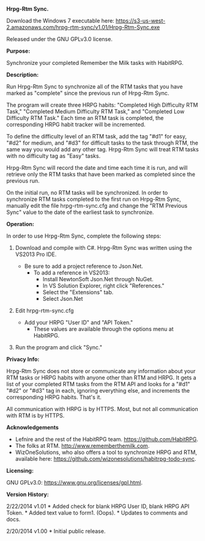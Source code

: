 **Hrpg-Rtm Sync.**

Download the Windows 7 executable here: https://s3-us-west-2.amazonaws.com/hrpg-rtm-sync/v1.01/Hrpg-Rtm-Sync.exe

Released under the GNU GPLv3.0 license.

**Purpose:**

Synchronize your completed Remember the Milk tasks with HabitRPG.

**Description:**

Run Hrpg-Rtm Sync to synchronize all of the RTM tasks that you have marked as "complete" since the previous run of Hrpg-Rtm Sync.
	
The program will create three HRPG habits: "Completed High Difficulty RTM Task," "Completed Medium Difficulty RTM Task," and "Completed Low Difficulty RTM Task." Each time an RTM task is completed, the corresponding HRPG habit tracker will be incremented.
	
To define the difficulty level of an RTM task, add the tag "#d1" for easy, "#d2" for medium, and "#d3" for difficult tasks to the task through RTM, the same way you would add any other tag. Hrpg-Rtm Sync will treat RTM tasks with no difficulty tag as "Easy" tasks.
	
Hrpg-Rtm Sync will record the date and time each time it is run, and will retrieve only the RTM tasks that have been marked as completed since the previous run.

On the initial run, no RTM tasks will be synchronized. In order to synchronize RTM tasks completed to the first run on Hrpg-Rtm Sync, manually edit the file hrpg-rtm-sync.cfg and change the "RTM Previous Sync" value to the date of the earliest task to synchronize.

**Operation:**

In order to use Hrpg-Rtm Sync, complete the following steps:
	
1. Download and compile with C#. Hrpg-Rtm Sync was written using the VS2013 Pro IDE.
	* Be sure to add a project reference to Json.Net.
		* To add a reference in VS2013:
			* Install NewtonSoft Json.Net through NuGet.
			* In VS Solution Explorer, right click "References."
			* Select the "Extensions" tab.
			* Select Json.Net

2. Edit hrpg-rtm-sync.cfg
	* Add your HRPG "User ID" and "API Token."
		* These values are available through the options menu at HabitRPG.

3. Run the program and click "Sync."

**Privacy Info:**

Hrpg-Rtm Sync does not store or communicate any information about your RTM tasks or HRPG habits with anyone other than RTM and HRPG. It gets a list of your completed RTM tasks from the RTM API and looks for a "#d1" "#d2" or "#d3" tag in each, ignoring everything else, and increments the corresponding HRPG habits. That's it.
	
All communication with HRPG is by HTTPS. Most, but not all communication with RTM is by HTTPS.

**Acknowledgements**

* Lefnire and the rest of the HabitRPG team. https://github.com/HabitRPG.
* The folks at RTM. http://www.rememberthemilk.com.
* WizOneSolutions, who also offers a tool to synchronize HRPG and RTM, available here: https://github.com/wizonesolutions/habitrpg-todo-sync.

**Licensing:**

GNU GPLv3.0: https://www.gnu.org/licenses/gpl.html.
	
**Version History:**

2/22/2014	v1.01
	* Added check for blank HRPG User ID, blank HRPG API Token.
	* Added text value to form1. (Oops).
	* Updates to comments and docs.

2/20/2014	v1.00
	* Initial public release.
